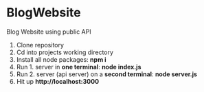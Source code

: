 # BlogWebsite
Blog Website using public API

1. Clone repository
2. Cd into projects working directory
3. Install all node packages: **npm i**
4. Run 1. server in **one terminal**: **node index.js**
5. Run 2. server (api server) on a **second terminal**: **node server.js**
6. Hit up **http://localhost:3000** 

